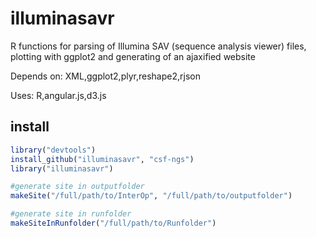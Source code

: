 illuminasavr
============
R functions for parsing of Illumina SAV (sequence analysis viewer) files, plotting with ggplot2 and generating of an ajaxified website
 
Depends on: 
XML,ggplot2,plyr,reshape2,rjson

Uses:
R,angular.js,d3.js

install
-------
```R
library("devtools")
install_github("illuminasavr", "csf-ngs")
library("illuminasavr")

#generate site in outputfolder
makeSite("/full/path/to/InterOp", "/full/path/to/outputfolder")

#generate site in runfolder
makeSiteInRunfolder("/full/path/to/Runfolder")
```



